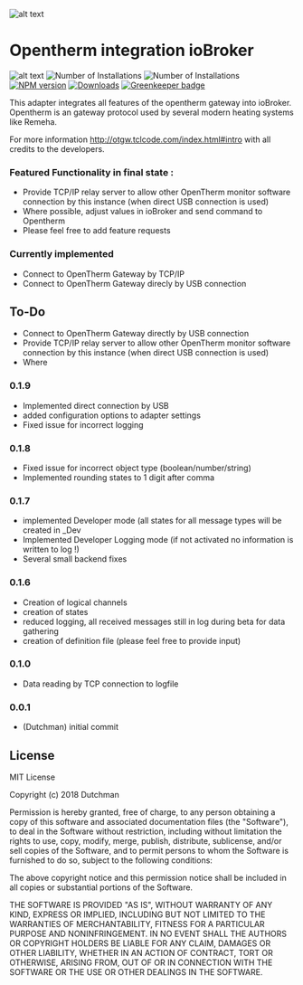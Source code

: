 ![alt text](https://raw.githubusercontent.com/DutchmanNL/ioBroker.opentherm/master/admin/opentherm_large.png)

# Opentherm integration ioBroker
![alt text](https://travis-ci.org/iobroker-community-adapters/ioBroker.opentherm.svg?branch=master)
![Number of Installations](http://iobroker.live/badges/opentherm-installed.svg) ![Number of Installations](http://iobroker.live/badges/opentherm-stable.svg) [![NPM version](http://img.shields.io/npm/v/iobroker.opentherm.svg)](https://www.npmjs.com/package/iobroker.opentherm)
[![Downloads](https://img.shields.io/npm/dm/iobroker.opentherm.svg)](https://www.npmjs.com/package/iobroker.opentherm)
[![Greenkeeper badge](https://badges.greenkeeper.io/iobroker-community-adapters/ioBroker.opentherm.svg)](https://greenkeeper.io/)

This adapter integrates all features of the opentherm gateway into ioBroker.
Opentherm is an gateway protocol used by several modern heating systems like Remeha.

For more information http://otgw.tclcode.com/index.html#intro with all credits to the developers.

### Featured Functionality in final state :
* Provide TCP/IP relay server to allow other OpenTherm monitor software connection by this instance (when direct USB connection is used)
* Where possible, adjust values in ioBroker and send command to Opentherm
* Please feel free to add feature requests 

### Currently implemented

* Connect to OpenTherm Gateway by TCP/IP
* Connect to OpenTherm Gateway direcly by USB connection

## To-Do
* Connect to OpenTherm Gateway directly by USB connection
* Provide TCP/IP relay server to allow other OpenTherm monitor software connection by this instance (when direct USB connection is used)
* Where 

### 0.1.9
* Implemented direct connection by USB
* added configuration options to adapter settings
* Fixed issue for incorrect logging

### 0.1.8
* Fixed issue for incorrect object type (boolean/number/string)
* Implemented rounding states to 1 digit after comma

### 0.1.7
* implemented Developer mode (all states for all message types will be created in _Dev
* Implemented Developer Logging mode (if not activated no information is written to log !)
* Several small backend fixes

### 0.1.6
* Creation of logical channels
* creation of states
* reduced logging, all received messages still in log during beta for data gathering
* creation of definition file (please feel free to provide input)

### 0.1.0
* Data reading by TCP connection to logfile 

### 0.0.1
* (Dutchman) initial commit

## License
MIT License

Copyright (c) 2018 Dutchman

Permission is hereby granted, free of charge, to any person obtaining a copy
of this software and associated documentation files (the "Software"), to deal
in the Software without restriction, including without limitation the rights
to use, copy, modify, merge, publish, distribute, sublicense, and/or sell
copies of the Software, and to permit persons to whom the Software is
furnished to do so, subject to the following conditions:

The above copyright notice and this permission notice shall be included in all
copies or substantial portions of the Software.

THE SOFTWARE IS PROVIDED "AS IS", WITHOUT WARRANTY OF ANY KIND, EXPRESS OR
IMPLIED, INCLUDING BUT NOT LIMITED TO THE WARRANTIES OF MERCHANTABILITY,
FITNESS FOR A PARTICULAR PURPOSE AND NONINFRINGEMENT. IN NO EVENT SHALL THE
AUTHORS OR COPYRIGHT HOLDERS BE LIABLE FOR ANY CLAIM, DAMAGES OR OTHER
LIABILITY, WHETHER IN AN ACTION OF CONTRACT, TORT OR OTHERWISE, ARISING FROM,
OUT OF OR IN CONNECTION WITH THE SOFTWARE OR THE USE OR OTHER DEALINGS IN THE
SOFTWARE.
